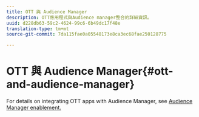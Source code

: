```yaml
---
title: OTT 與 Audience Manager
description: OTT應用程式與Audience manager整合的詳細資訊。
uuid: d228db63-59c2-4624-99c6-6b49dc17f48e
translation-type: tm+mt
source-git-commit: 7da115fae0a05548173e8ca3ec68fae250128775

---
```



# OTT 與 Audience Manager{#ott-and-audience-manager}

For details on integrating OTT apps with Audience Manager, see [Audience Manager enablement.](/help/intro-to-ava/am-enablement.md)
